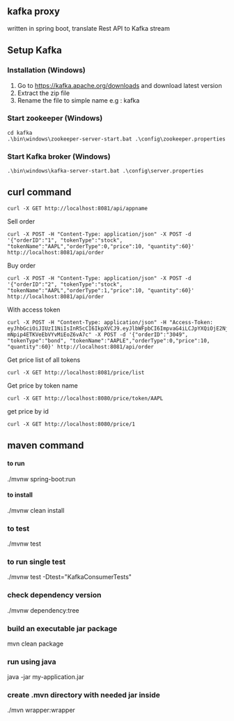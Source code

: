 ## kafka proxy
written in spring boot, translate Rest API to Kafka stream

## Setup Kafka 

### Installation (Windows)

1. Go to https://kafka.apache.org/downloads and download latest version
2. Extract the zip file
3. Rename the file to simple name e.g : kafka

### Start zookeeper (Windows)

```
cd kafka
.\bin\windows\zookeeper-server-start.bat .\config\zookeeper.properties
```

### Start Kafka broker (Windows)
```
.\bin\windows\kafka-server-start.bat .\config\server.properties
```

## curl command
```
curl -X GET http://localhost:8081/api/appname
```
Sell order
```
curl -X POST -H "Content-Type: application/json" -X POST -d '{"orderID":"1", "tokenType":"stock", "tokenName":"AAPL","orderType":0,"price":10, "quantity":60}' http://localhost:8081/api/order
```
Buy order
```
curl -X POST -H "Content-Type: application/json" -X POST -d '{"orderID":"2", "tokenType":"stock", "tokenName":"AAPL","orderType":1,"price":10, "quantity":60}' http://localhost:8081/api/order
```

With access token 
````
curl -X POST -H "Content-Type: application/json" -H "Access-Token: eyJhbGciOiJIUzI1NiIsInR5cCI6IkpXVCJ9.eyJlbWFpbCI6ImpvaG4iLCJpYXQiOjE2NjUwMjA3OTYsImV4cCI6MTY2NTAyNDM5Nn0.iM5bea67KAE3WHHN-mNpip4ETKVeEbVYvMiEoZ6vA7c" -X POST -d '{"orderID":"3049", "tokenType":"bond", "tokenName":"AAPLE","orderType":0,"price":10, "quantity":60}' http://localhost:8081/api/order
````

Get price list of all tokens
```
curl -X GET http://localhost:8081/price/list
```
Get price by token name
```
curl -X GET http://localhost:8080/price/token/AAPL
```
get price by id
```
curl -X GET http://localhost:8080/price/1
```
## maven command
#### to run
./mvnw spring-boot:run
#### to install
./mvnw clean install
### to test
./mvnw test
### to run single test
./mvnw test -Dtest="KafkaConsumerTests"
### check dependency version
./mvnw dependency:tree

### build an executable jar package
mvn clean package
### run using java
java -jar my-application.jar
### create .mvn directory with needed jar inside
./mvn wrapper:wrapper